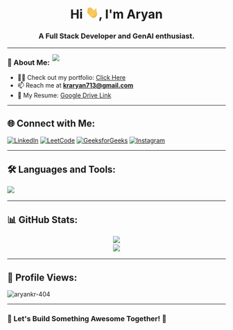 <!-- ![MasterHead](https://res.cloudinary.com/superfolio/image/upload/v1620689979/68747470733a2f2f692e70696e696d672e636f6d2f6f726967696e616c732f63362f33332f63322f63363333633230656465383266306530636564376435373064626533613166332e676966_yjuh2s.gif)-->

<h1 align="center">Hi <img src="https://raw.githubusercontent.com/ABSphreak/ABSphreak/master/gifs/Hi.gif" width="30px">, I'm Aryan</h1>
<h3 align="center">A Full Stack Developer and GenAI enthusiast.</h3>

---

<img align="right" width="400px"  src="https://res.cloudinary.com/superfolio/image/upload/v1620689979/68747470733a2f2f692e70696e696d672e636f6d2f6f726967696e616c732f63362f33332f63322f63363333633230656465383266306530636564376435373064626533613166332e676966_yjuh2s.gif">

### 🚀 About Me:
- 👨‍💻 Check out my portfolio: [Click Here](https://portfolio-eight-delta-77.vercel.app/)
- 📫 Reach me at **kraryan713@gmail.com**
- 📄 My Resume: [Google Drive Link](https://drive.google.com/drive/folders/1oZnNThsyzI56Vz-MgttbOXJ9k-UQ55Mo)

---

## 🌐 Connect with Me:
<p align="left">
<a href="https://linkedin.com/in/aryan-kumar101" target="_blank"><img src="https://img.shields.io/badge/LinkedIn-%230077B5.svg?&style=for-the-badge&logo=linkedin&logoColor=white" alt="LinkedIn" /></a>
<a href="#" target="_blank"><img src="https://img.shields.io/badge/LeetCode-%23FFA116.svg?style=for-the-badge&logo=leetcode&logoColor=black" alt="LeetCode" /></a>
<a href="#" target="_blank"><img src="https://img.shields.io/badge/GeeksforGeeks-0F9D58?style=for-the-badge&logo=GeeksforGeeks&logoColor=white" alt="GeeksforGeeks" /></a>
<!-- <a href="https://twitter.com/aryan_kr_404" target="_blank"><img src="https://img.shields.io/badge/Twitter-1DA1F2?style=for-the-badge&logo=twitter&logoColor=white" alt="Twitter" /></a> -->
<a href="https://instagram.com/ar.yan_kr" target="_blank"><img src="https://img.shields.io/badge/Instagram-E4405F?style=for-the-badge&logo=instagram&logoColor=white" alt="Instagram" /></a>
</p>

---

## 🛠️ Languages and Tools:
<p align="left">
<img src="https://skillicons.dev/icons?i=cpp,python,js,html,css,figma,tailwind,threejs,react,nextjs,redux,nodejs,express,postman,mongodb,mysql,git,github,aws,docker,kubernetes,linux,vscode,webstorm,pycharm" />
</p>

---

## 📊 GitHub Stats:
<p align="center">
  <img src="https://github-readme-stats.vercel.app/api/top-langs?username=aryankr-404&show_icons=true&locale=en&layout=compact" /> <br />
  <img src="https://github-readme-streak-stats.herokuapp.com/?user=aryankr-404" />
</p>

---

## 👀 Profile Views:
<p>
  <img src="https://komarev.com/ghpvc/?username=aryankr-404&label=Profile%20views&color=0e75b6&style=flat-square" alt="aryankr-404" width="250" />
</p>

---

### 🚀 Let's Build Something Awesome Together! 🚀
